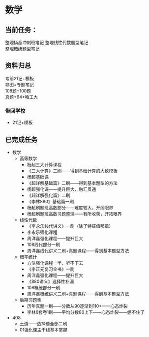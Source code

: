 # 数学
## 当前任务：  
整理杨超冲刺班笔记
整理线性代数题型笔记  
整理概统题型笔记  

## 资料归总
考前21记+模板  
导图+专题笔记  
108题+100题  
真题+64+哈工大  

### 带回学校
- 21记+模板

## 已完成任务
- 数学
	- 高等数学
		- 杨超三大计算课程 
		- 《三大计算》三刷——得到基础计算的大致模板
		- 杨超基础课
		- 《超详解基础篇》二刷——得到基本题型的方法
		- 杨超强化课——提升巨大，融汇贯通
		- 《超详解强化篇》二刷
		- 《李林880》基础篇一刷
		- 杨超刷题班高数部分——难度较大，开阔眼界
		- 杨超刷题班高数习题整理——有所收获，开拓眼界
	- 线性代数
		- 《李永乐线代讲义》一刷（除了特征值那章）
		- 李永乐强化课程
		- 周洋鑫强化课程——提升巨大
		- 108线代部分一刷
		- 周洋鑫线代讲义二刷+真题课程——得到基本题型方法
	- 概率统计
		- 方浩强化课程一半，听不下去
		- 《李正元复习全书》一刷
		- 周洋鑫强化课程——提升巨大
		- 《880讲义》选择性补漏
		- 108概统部分一刷
		- 周洋鑫概统讲义二刷+真题课程——得到基本题型方法
	- 后期习题集
		- 历年真题一刷——分数从90逐渐到110+——心态炸裂
		- 李林6套卷1刷——平均分数80上下——心态炸裂——绷不住了
- 408
	- 王道——选择题全部二刷
	- 01强化课主干线基本掌握
